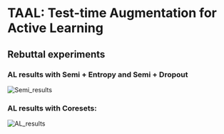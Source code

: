 # TAAL: Test-time Augmentation for Active Learning

## Rebuttal experiments
### AL results with Semi + Entropy and Semi + Dropout
![Semi_results](https://user-images.githubusercontent.com/105408227/168099931-7362f397-8d49-4841-adb9-bb7d871ccd2a.png)

### AL results with Coresets:
![AL_results](https://user-images.githubusercontent.com/105408227/168099923-6da69015-65dc-4f66-b090-2206a4875bb6.png)




